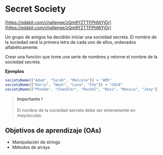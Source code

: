 # Secret Society

[https://edabit.com/challenge/zQm9YZTTFPhNtYjDr](https://edabit.com/challenge/zQm9YZTTFPhNtYjDr)

Un grupo de amigos ha decidido iniciar una sociedad secreta. El nombre de la sociedad será la primera letra de cada uno de ellos, ordenados alfabéticamente.

Crear una función que tome una serie de nombres y retorne el nombre de la sociedad secreta.

__Ejemplos__

```js
societyName(["Adam", "Sarah", "Malcolm"]) ➞ "AMS"
societyName(["Harry", "Newt", "Luna", "Cho"]) ➞ "CHLN"
societyName(["Phoebe", "Chandler", "Rachel", "Ross", "Monica", "Joey"]) ➞ "CJMPRR"
```

> __Importante__ ❗
>
> El nombre de la sociedad secreta debe ser enteramente en mayúsculas.


## Objetivos de aprendizaje (OAs)

- Manipulación de strings
- Métodos de arrays
